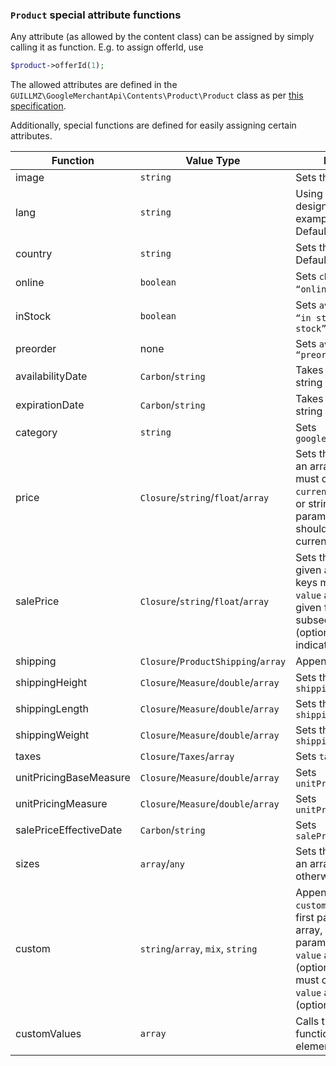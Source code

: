 ### `Product` special attribute functions

Any attribute (as allowed by the content class) can be assigned by simply calling it as function. E.g. to assign offerId, use

```php
$product->offerId(1);
```

The allowed attributes are defined in the `GUILLMZ\GoogleMerchantApi\Contents\Product\Product` class as per [this specification]( https://support.google.com/merchants/answer/7052112 ).



Additionally, special functions are defined for easily assigning certain attributes.

| Function         | Value Type                     | Description                                                  |
| ---------------- | ------------------------------ | ------------------------------------------------------------ |
| image     | `string`                 | Sets the `imageLink`. |
| lang                   | `string`                                          | Using the 2-letter designation, for example `"en"` or `"fr"`. Default: `"en"` |
| country | `string`                       | Sets the `targetCountry`. Default: `"AU"` |
| online                 | `boolean`                                         | Sets `channel` to `“online”`  or `"local"` |
| inStock                | `boolean`                                         | Sets `availability` to `“in stock”` or `“out of stock”`      |
| preorder               | none                                              | Sets `availability` to `“preorder”`              |
| availabilityDate       | `Carbon`/`string` |Takes a Carbon or string                                 |
| expirationDate | `Carbon`/`string`                    | Takes a Carbon or string                                     |
| category               | `string`                                          | Sets `googleProductCategory`                                 |
| price                  | `Closure`/`string`/`float`/`array` |Sets the `price`. If given an array, array keys must contain, `value` and `currency`. If given float or string, subsequent param (optional) should indicate currency|
| salePrice              | `Closure`/`string`/`float`/`array` | Sets the `salePrice`. If given an array, array keys must contain, `value` and `currency`. If given float or string, subsequent param (optional) should indicate currency |
| shipping               | `Closure`/`ProductShipping`/`array` |Appends to `shipping`|
| shippingHeight         | `Closure`/`Measure`/`double`/`array` | Sets the `shippingHeight`                                    |
| shippingLength         | `Closure`/`Measure`/`double`/`array` | Sets the `shippingLength`                                    |
| shippingWeight         | `Closure`/`Measure`/`double`/`array` | Sets the `shippingWeight`                                    |
| taxes                  | `Closure`/`Taxes`/`array` |Sets `taxes`|
| unitPricingBaseMeasure | `Closure`/`Measure`/`double`/`array` |Sets `unitPricingBaseMeasure`|
| unitPricingMeasure     | `Closure`/`Measure`/`double`/`array` |Sets `unitPricingMeasure`|
| salePriceEffectiveDate | `Carbon`/`string` |Sets `salePriceEffectiveDate`|
| sizes            | `array`/`any`                  | Sets the `sizes` if given an array. Appends otherwise |
| custom           | `string`/`array`, `mix`, `string` |Appends to `customAttributes`. If first param is not an array, subsequent params must indicate `value` and `type` (optional). If array, keys must contain `name`, `value` and `type` (optional). |
| customValues     | `array`                        | Calls the `custom` function per array element |